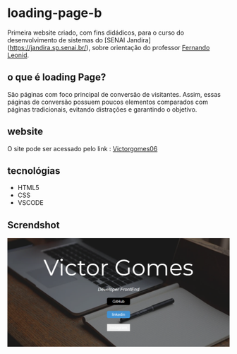 # loading-page-b
Primeira website criado, com fins didádicos, para o curso do desenvolvimento de sistemas do [SENAI Jandira] (https://jandira.sp.senai.br/), sobre orientação do professor [Fernando Leonid](https://github.com/fernandoleonid/landing-page-b).

## o que é loading Page?
 São páginas com foco principal de conversão de visitantes. Assim, essas páginas de conversão possuem poucos elementos comparados com páginas tradicionais, evitando distrações e garantindo o objetivo.

## website 
O site pode ser acessado pelo link : 
[Victorgomes06](https://github.com/VictorGomes06)


 ## tecnológias

 * HTML5
 * CSS
 * VSCODE

## Screndshot
![](Capturar.png)
